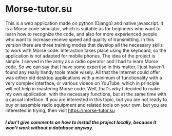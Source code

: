 # Morse-tutor.su

This is a web application made on python (Django) and native javascript. It is a Morse code simulator, which is suitable as for beginners who want to learn how to recognize the code, and also for more experienced people who want to increase receive speed and quality of transmitting. In this version there are three training modes that develop all the necessary skills to work with Morse code. Interaction takes place using the keyboard, so the application is not adapted for mobile phones. The idea of the project is simple. I served in the army as a radio operator and I had to learn Morse code. So we can say that I have some expertise in this matter. I just haven't found any really handy tools made wisely. All that the Internet could offer was either old desktop applications with a minimum of functionality with a very complex interface, or various videos on YouTube, which in principle will not help in mastering Morse code. Well, that's why I decided to make my own application, with the necessary functions, but at the same time with a casual interface. If you are interested in this topic, but you are not ready to buy or assemble radio equipment and related tools on your own, but you are interested in trying, then visit https://morse-tutor.su
##### I don't give comments on how to install the project locally, because it won't work without a database anyway.
